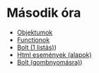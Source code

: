 # Második óra

- [Objektumok](object.md)
- [Functionok](func.md)
- [Bolt (1 listás)](bolt.md))
- [Html események (alapok)](html-eventek.md)
- [Bolt (gombnyomásra)](bolt-html.md))